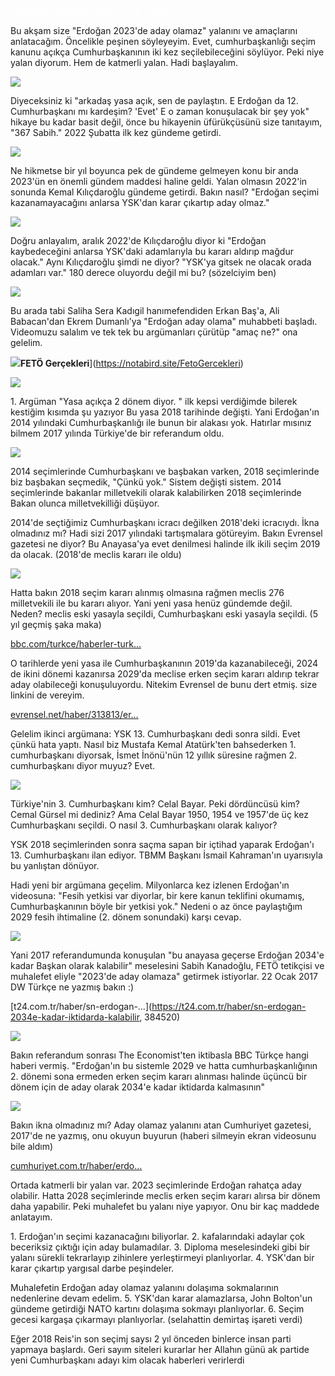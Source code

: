 <link href="https://x361x3ch.github.io/list/style.css" rel="stylesheet">

<div class=kaynak>

<a href="https://twitter.com/hallederiztamam/" style="color:white">@hallederiztamam</a>
<a href="https://twitter.com/i/status/1617991166380892160" style="color:white">2023-01-24 · 00:02</a>

</div>

Bu akşam size "Erdoğan 2023'de aday olamaz" yalanını ve amaçlarını anlatacağım. Öncelikle peşinen söyleyeyim. Evet, cumhurbaşkanlığı seçim kanunu açıkça Cumhurbaşkanının iki kez seçilebileceğini söylüyor. Peki niye yalan diyorum. Hem de katmerli yalan. Hadi başlayalım.

![](https://pbs.twimg.com/media/FnRCVwwX0Ak6dQq.png)

<!-- https://twitter.com/i/status/1617992452199297024 -->

Diyeceksiniz ki "arkadaş yasa açık, sen de paylaştın. E Erdoğan da 12. Cumhurbaşkanı mı kardeşim? 'Evet' E o zaman konuşulacak bir şey yok" hikaye bu kadar basit değil, önce bu hikayenin üfürükçüsünü size tanıtayım, "367 Sabih." 2022 Şubatta ilk kez gündeme getirdi.

![](https://pbs.twimg.com/media/FnRDVh1WYAA_AXt.jpg)

<!-- https://twitter.com/i/status/1617994417843089408 -->

Ne hikmetse bir yıl boyunca pek de gündeme gelmeyen konu bir anda 2023'ün en önemli gündem maddesi haline geldi.  Yalan olmasın 2022'in sonunda Kemal Kılıçdaroğlu gündeme getirdi. Bakın nasıl? "Erdoğan seçimi kazanamayacağını anlarsa YSK'dan karar çıkartıp aday olmaz."

![](https://pbs.twimg.com/media/FnRFLUrX0Bo8mdZ.png)

<!-- https://twitter.com/i/status/1617996291870724098 -->

Doğru anlayalım, aralık 2022'de Kılıçdaroğlu diyor ki "Erdoğan kaybedeceğini anlarsa YSK'daki adamlarıyla bu kararı aldırıp mağdur olacak." Aynı Kılıçdaroğlu şimdi ne diyor? "YSK'ya gitsek ne olacak orada adamları var." 180 derece oluyordu değil mi bu? (sözelciyim ben)

![](https://pbs.twimg.com/media/FnRGxywXEAAYmZj.png)

<!-- https://twitter.com/i/status/1617997359379812354 -->

Bu arada tabi Saliha Sera Kadıgil hanımefendiden Erkan Baş'a, Ali Babacan'dan Ekrem Dumanlı'ya "Erdoğan aday olama" muhabbeti başladı.  Videomuzu salalım ve tek tek bu argümanları çürütüp "amaç ne?" ona gelelim.

![](https://pbs.twimg.com/profile_images/1595312486911180800/m_Oe9Cpb_mini.jpg)**FETÖ Gerçekleri**](https://notabird.site/FetoGercekleri)

![](https://notabird.site/pic/amplify_video_thumb/1616456697991643136/img/e0yCX-ePxOdC29VN.jpg)

<!-- https://twitter.com/i/status/1617999344589996032 -->

1\. Argüman "Yasa açıkça 2 dönem diyor. " ilk kepsi verdiğimde bilerek kestiğim kısımda şu yazıyor Bu yasa 2018 tarihinde değişti. Yani Erdoğan'ın 2014 yılındaki Cumhurbaşkanlığı ile bunun bir alakası yok.  Hatırlar mısınız bilmem 2017 yılında Türkiye'de bir referandum oldu.

![](https://pbs.twimg.com/media/FnRJQtdX0CAQNVa.png)

<!-- https://twitter.com/i/status/1618000104425918466 -->

2014 seçimlerinde Cumhurbaşkanı ve başbakan varken, 2018 seçimlerinde biz başbakan seçmedik, "Çünkü yok." Sistem değişti sistem. 2014 seçimlerinde bakanlar milletvekili olarak kalabilirken 2018 seçimlerinde Bakan olunca milletvekilliği düşüyor.

<!-- https://twitter.com/i/status/1618001908953939978 -->

2014'de seçtiğimiz Cumhurbaşkanı icracı değilken 2018'deki icracıydı. İkna olmadınız mı? Hadi sizi 2017 yılındaki tartışmalara götüreyim. Bakın Evrensel gazetesi ne diyor? Bu Anayasa'ya evet denilmesi halinde ilk ikili seçim 2019 da olacak.  (2018'de meclis kararı ile oldu)

![](https://pbs.twimg.com/media/FnRLsElXoAAPXDZ.jpg)

<!-- https://twitter.com/i/status/1618002329575522305 -->

Hatta bakın 2018 seçim kararı alınmış olmasına rağmen meclis 276 milletvekili ile bu kararı alıyor. Yani yeni yasa henüz gündemde değil. Neden? meclis eski yasayla seçildi, Cumhurbaşkanı eski yasayla seçildi. (5 yıl geçmiş şaka maka)

[bbc.com/turkce/haberler-turk…](https://www.bbc.com/turkce/haberler-turkiye-43808990)

<!-- https://twitter.com/i/status/1618003030628270085 -->

O tarihlerde yeni yasa ile Cumhurbaşkanının 2019'da kazanabileceği, 2024 de ikini dönemi kazanırsa 2029'da meclise erken seçim kararı aldırıp tekrar aday olabileceği konuşuluyordu. Nitekim Evrensel de bunu dert etmiş. size linkini de vereyim.

[evrensel.net/haber/313813/er…](https://www.evrensel.net/haber/313813/erdogan-inkar-etse-de-maddeler-acik-fesih-de-var-3-donem-de)

<!-- https://twitter.com/i/status/1618005060017086464 -->

Gelelim ikinci argümana: YSK 13.  Cumhurbaşkanı dedi sonra sildi. Evet çünkü hata yaptı. Nasıl biz Mustafa Kemal Atatürk'ten bahsederken 1. cumhurbaşkanı diyorsak, İsmet İnönü'nün 12 yıllık süresine rağmen 2. cumhurbaşkanı diyor muyuz? Evet.

![](https://pbs.twimg.com/media/FnROdECXoAA3KtU.png)

<!-- https://twitter.com/i/status/1618005457150574599 -->

Türkiye'nin 3. Cumhurbaşkanı kim? Celal Bayar. Peki dördüncüsü kim? Cemal Gürsel mi dediniz? Ama Celal Bayar 1950, 1954 ve 1957'de üç kez Cumhurbaşkanı seçildi. O nasıl 3. Cumhurbaşkanı olarak kalıyor?

<!-- https://twitter.com/i/status/1618006123516428298 -->

YSK 2018 seçimlerinden sonra saçma sapan bir içtihad yaparak Erdoğan'ı 13.  Cumhurbaşkanı ilan ediyor. TBMM Başkanı İsmail Kahraman'ın uyarısıyla bu yanlıştan dönüyor.

<!-- https://twitter.com/i/status/1618007217609015304 -->

Hadi yeni bir argümana geçelim.  Milyonlarca kez izlenen Erdoğan'ın videosuna: "Fesih yetkisi var diyorlar, bir kere kanun teklifini okumamış, Cumhurbaşkanının böyle bir yetkisi yok." Nedeni o az önce paylaştığım 2029 fesih ihtimaline (2. dönem sonundaki) karşı cevap.

![](https://pbs.twimg.com/media/FnRQ5aNXwAEtKqL.png)

<!-- https://twitter.com/i/status/1618009958486016000 -->

Yani 2017 referandumunda konuşulan "bu anayasa geçerse Erdoğan 2034'e kadar Başkan olarak kalabilir" meselesini Sabih Kanadoğlu, FETÖ tetikçisi ve muhalefet eliyle "2023'de aday olamaza" getirmek istiyorlar. 22 Ocak 2017 DW Türkçe ne yazmış bakın :)

[t24.com.tr/haber/sn-erdogan-…](https://t24.com.tr/haber/sn-erdogan-2034e-kadar-iktidarda-kalabilir, 384520)

![](https://pbs.twimg.com/media/FnRTZlQWYAAJqEi.png)

<!-- https://twitter.com/i/status/1618011044181573633 -->

Bakın referandum sonrası The Economist'ten iktibasla BBC Türkçe hangi haberi vermiş. "Erdoğan'ın bu sistemle 2029 ve hatta cumhurbaşkanlığının 2. dönemi sona ermeden erken seçim kararı alınması halinde üçüncü bir dönem için de aday olarak 2034'e kadar iktidarda kalmasının"

![](https://pbs.twimg.com/media/FnRUcnBXgAA23vx.png)

<!-- https://twitter.com/i/status/1618012853033918464 -->

Bakın ikna olmadınız mı? Aday olamaz yalanını atan Cumhuriyet gazetesi, 2017'de ne yazmış, onu okuyun buyurun (haberi silmeyin ekran videosunu bile aldım)

[cumhuriyet.com.tr/haber/erdo…](https://www.cumhuriyet.com.tr/haber/erdogana-15-yillik-saltanat-imkani-676819)

<!-- https://twitter.com/i/status/1618013249710227457 -->

Ortada katmerli bir yalan var. 2023 seçimlerinde Erdoğan rahatça aday olabilir.  Hatta 2028 seçimlerinde meclis erken seçim kararı alırsa bir dönem daha yapabilir. Peki muhalefet bu yalanı niye yapıyor. Onu bir kaç maddede anlatayım.

<!-- https://twitter.com/i/status/1618013929770455040 -->

1\. Erdoğan'ın seçimi kazanacağını biliyorlar. 2. kafalarındaki adaylar çok beceriksiz çıktığı için aday bulamadılar. 3. Diploma meselesindeki gibi bir yalanı sürekli tekrarlayıp zihinlere yerleştirmeyi planlıyorlar. 4. YSK'dan bir karar çıkartıp yargısal darbe peşindeler.

<!-- https://twitter.com/i/status/1618014542520516608 -->

Muhalefetin Erdoğan aday olamaz yalanını dolaşıma sokmalarının nedenlerine devam edelim. 5. YSK'dan karar alamazlarsa, John Bolton'un gündeme getirdiği NATO kartını dolaşıma sokmayı planlıyorlar. 6. Seçim gecesi kargaşa çıkarmayı planlıyorlar. (selahattin demirtaş işareti verdi)

<!-- https://twitter.com/i/status/1618017716115509248 -->

Eğer 2018 Reis'in son seçimj saysı 2 yıl önceden binlerce insan parti yapmaya başlardı. Geri sayım siteleri kurarlar her Allahın günü ak partide yeni Cumhurbaşkanı adayı kim olacak haberleri verirlerdi